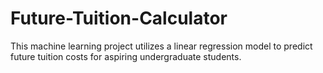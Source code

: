 # Future-Tuition-Calculator
This machine learning project utilizes a linear regression model to predict future tuition costs for aspiring undergraduate students.
